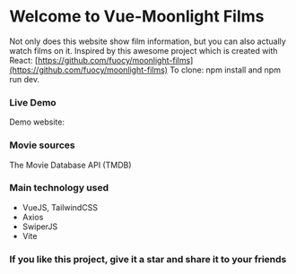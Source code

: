 # Welcome to Vue-Moonlight Films
Not only does this website show film information, but you can also actually watch films on it.
Inspired by this awesome project which is created with React: [https://github.com/fuocy/moonlight-films](https://github.com/fuocy/moonlight-films)
To clone: npm install and npm run dev.
### Live Demo
Demo website: [](https://vue-moonlight.vercel.app/)
### Movie sources
The Movie Database API (TMDB)
### Main technology used
-   VueJS, TailwindCSS
-   Axios
-   SwiperJS
-   Vite
###  If you like this project, give it a star and share it to your friends 
